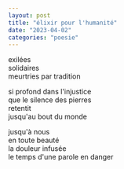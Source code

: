 ```yaml
---
layout: post
title: "élixir pour l'humanité"
date: "2023-04-02"
categories: "poesie"
---
```


exilées  
solidaires  
meurtries par tradition  

si profond dans l'injustice  
que le silence des pierres  
retentit  
jusqu'au bout du monde  

jusqu'à nous  
en toute beauté  
la douleur infusée  
le temps d'une parole en danger  
